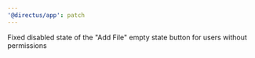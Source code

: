 ```yaml
---
'@directus/app': patch
---
```


Fixed disabled state of the "Add File" empty state button for users without permissions
